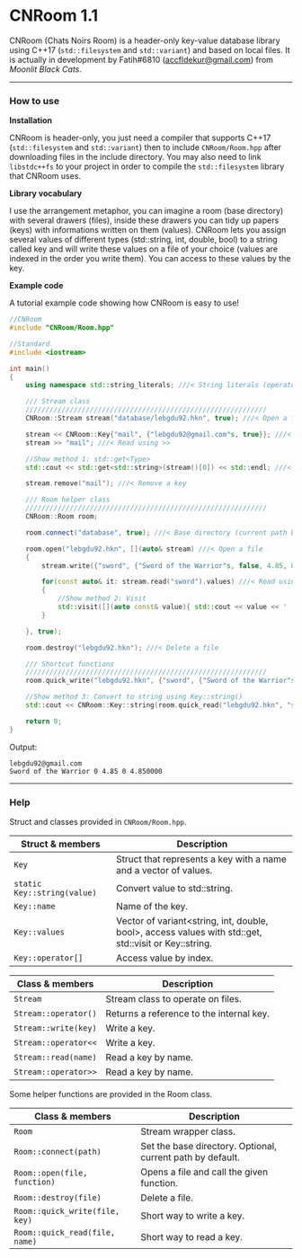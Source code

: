 # CNRoom 1.1
CNRoom (Chats Noirs Room) is a header-only key-value database library using C++17 (`std::filesystem` and `std::variant`) and based on local files. It is actually in development by Fatih#6810 (accfldekur@gmail.com) from *Moonlit Black Cats*.
***

### How to use

**Installation**

CNRoom is header-only, you just need a compiler that supports C++17 (`std::filesystem` and `std::variant`) then to include `CNRoom/Room.hpp` after downloading files in the include directory. You may also need to link `libstdc++fs` to your project in order to compile the `std::filesystem` library that CNRoom uses.

**Library vocabulary**

I use the arrangement metaphor, you can imagine a room (base directory) with several drawers (files), inside these drawers you can tidy up papers (keys) with informations written on them (values). 
CNRoom lets you assign several values of different types (std::string, int, double, bool) to a string called key and will write these values on a file of your choice (values are indexed in the order you write them). You can access to these values by the key.

**Example code**

A tutorial example code showing how CNRoom is easy to use!
```cpp
//CNRoom
#include "CNRoom/Room.hpp"

//Standard
#include <iostream>

int main()
{
    using namespace std::string_literals; ///< String literals (operator""s)

    /// Stream class
    ////////////////////////////////////////////////////////////
    CNRoom::Stream stream("database/lebgdu92.hkn", true); ///< Open a file, create new if doesn't exist

    stream << CNRoom::Key{"mail", {"lebgdu92@gmail.com"s, true}}; ///< Write using <<
    stream >> "mail"; ///< Read using >>

    //Show method 1: std::get<Type>
    std::cout << std::get<std::string>(stream()[0]) << std::endl; ///< Retreive key using () and value using []

    stream.remove("mail"); ///< Remove a key

    /// Room helper class
    ////////////////////////////////////////////////////////////
    CNRoom::Room room;

    room.connect("database", true); ///< Base directory (current path by default)

    room.open("lebgdu92.hkn", [](auto& stream) ///< Open a file
    {
        stream.write({"sword", {"Sword of the Warrior"s, false, 4.85, 0}}); ///< Write using function write()

        for(const auto& it: stream.read("sword").values) ///< Read using function read()
        {
            //Show method 2: Visit
            std::visit([](auto const& value){ std::cout << value << ' '; }, it);
        }

    }, true);

    room.destroy("lebgdu92.hkn"); ///< Delete a file

    /// Shortcut functions
    ////////////////////////////////////////////////////////////
    room.quick_write("lebgdu92.hkn", {"sword", {"Sword of the Warrior"s, false, 4.85, 0}});

    //Show method 3: Convert to string using Key::string()
    std::cout << CNRoom::Key::string(room.quick_read("lebgdu92.hkn", "sword")[2]) << std::endl;

    return 0;
}
```

Output:
```
lebgdu92@gmail.com
Sword of the Warrior 0 4.85 0 4.850000
```

***

### Help

Struct and classes provided in `CNRoom/Room.hpp`. 

Struct & members | Description
------- | -----------
`Key` | Struct that represents a key with a name and a vector of values.
`static Key::string(value)` | Convert value to std::string.
`Key::name` | Name of the key.
`Key::values` | Vector of variant<string, int, double, bool>, access values with std::get, std::visit or Key::string.
`Key::operator[]` | Access value by index.

Class & members | Description
------- | -----------
`Stream` | Stream class to operate on files.
`Stream::operator()` | Returns a reference to the internal key.
`Stream::write(key)` | Write a key.
`Stream::operator<<` | Write a key.
`Stream::read(name)` | Read a key by name.
`Stream::operator>>` | Read a key by name.

Some helper functions are provided in the Room class.

Class & members | Description
------- | -----------
`Room` | Stream wrapper class.
`Room::connect(path)` | Set the base directory. Optional, current path by default. 
`Room::open(file, function)` | Opens a file and call the given function.
`Room::destroy(file)` | Delete a file.
`Room::quick_write(file, key)` | Short way to write a key.
`Room::quick_read(file, name)` | Short way to read a key.




